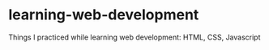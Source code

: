 # learning-web-development
Things I practiced while learning web development: HTML, CSS, Javascript
